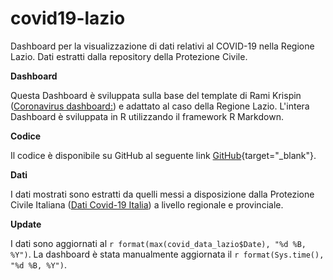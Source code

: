 # covid19-lazio
Dashboard per la visualizzazione di dati relativi al COVID-19 nella Regione Lazio. Dati estratti dalla repository della Protezione Civile. 

**Dashboard**

Questa Dashboard è sviluppata sulla base del template di Rami Krispin ([Coronavirus dashboard:](https://www.antoinesoetewey.com/files/coronavirus-dashboard.html)) e adattato al caso della Regione Lazio. L'intera Dashboard è sviluppata in R utilizzando il framework R Markdown. 

**Codice**

Il codice è disponibile su GitHub al seguente link [GitHub](https://github.com/){target="_blank"}.


**Dati**

I dati mostrati sono estratti da quelli messi a disposizione dalla Protezione Civile Italiana ([Dati Covid-19 Italia](https://github.com/pcm-dpc/COVID-19)) a livello regionale e provinciale. 


**Update**

I dati sono aggiornati al `r format(max(covid_data_lazio$Date), "%d %B, %Y")`.
La dashboard è stata manualmente aggiornata il `r format(Sys.time(), "%d %B, %Y")`.
